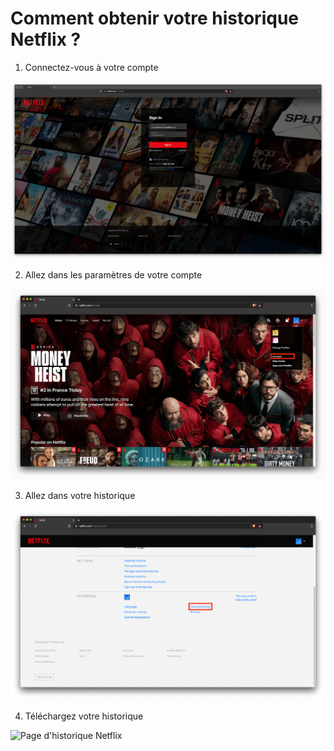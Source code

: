 # Comment obtenir votre historique Netflix ?

1. Connectez-vous à votre compte

![Page de connexion Netflix](.github/tutorial/en/login.png "Page de connexion Netflix")

2. Allez dans les paramètres de votre compte

![Page principale Netflix](.github/tutorial/en/main.png "Page principale Netflix")

3. Allez dans votre historique

![Page de compte Netflix](.github/tutorial/en/account.png "Page de compte Netflix")

4. Téléchargez votre historique

![Page d'historique Netflix](.github/tutorial/en/history.png "Page d'historique Netflix")
